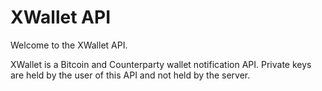 
# XWallet API

Welcome to the XWallet API.

XWallet is a Bitcoin and Counterparty wallet notification API.  Private keys are held by the user of this API and not held by the server.
